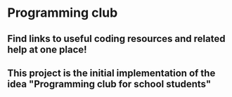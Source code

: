 # Programming club
## Find links to useful coding resources and related help at one place!
## This project is the initial implementation of the idea "Programming club for school students"
